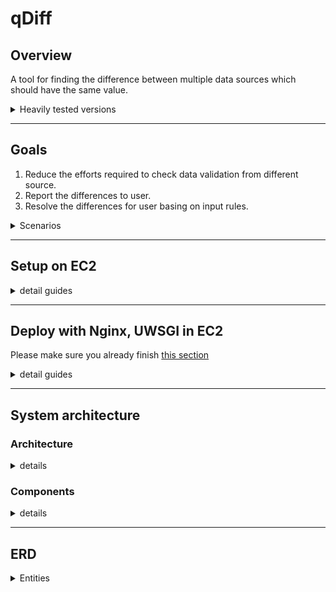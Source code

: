 # qDiff
## Overview
A tool for finding the difference between multiple data sources which should have the same value.

<details><summary> Heavily tested versions
</summary>

|Django     | Python 2  | Python 3  |
| --------- | ----------| --------- |
| 1.11.15   |     V     |           |
| 2.0.5     |           |     V     |

</details>

---
## Goals
1. Reduce the efforts required to check data validation from different source.
1. Report the differences to user.
1. Resolve the differences for user basing on input rules.

<details><summary>Scenarios
</summary>

* Comparing tables within same database
* Comparing tables from different databases
* Comparing tables with different range of data within same/different database
* Comparing table and CSV file
* Comparing unordered CSV file and database 
</details>

---
## Setup on EC2
<details><summary> detail guides
</summary>

### Install
<details><summary> detail guides
</summary>


1. install mysql
    ```shell
    sudo yum install mysql-server
    ```
1. install python 3.6
    ```shell
    sudo yum install python36
    ```
1. clone repository
    ```shell
    ssh-agent bash -c 'ssh-add /path/to/your/private/rsakey; git clone git@github.com:analyticsMD/datadiff.git'
    ```
1. install gcc for compiling mysql-connector
    ```shell
    sudo yum install gcc
    ```
1. install python-devel for compiling mysql-connector
    ```shell
    sudo yum install -y python36-devel
    ```
1. install dependency
    ```shell
    python3 -m pip install -r datadiff/requirements.txt --user
    ```
</details>


### Setup database - mysql
<details><summary> detail guides
</summary>

1. start mysql server
    ```shell
    sudo service mysqld start
    ```
1. login into mysql with root user
    ```shell
    mysql -u root -p
    ```
1. create database qdiff and qdiff_test
    ```shell
    mysql> create database qdiff;
    mysql> create database qdiff_test;
    ```
1. change database password in the /qdiff/setting/settings.py and settings_test.py
1. install the database schema
    ```shell
    python3 manage.py makemigrations
    python3 manage.py migrate
    ```
</details>

### install rabbitmq as broker for celery
<details><summary> detail guides
</summary>

1. install Erlang Version 20.1
    ```
    cd /opt
    sudo wget https://github.com/rabbitmq/erlang-rpm/releases/download/v20.1.7/erlang-20.1.7-1.el6.x86_64.rpm
    sudo rpm -ivh erlang-20.1.7-1.el6.x86_64.rpm
    ```
1. install Socat
    ```
    sudo yum install socat
    ```
1. RabbitMQ v3.7.0
    ```
    sudo wget https://dl.bintray.com/rabbitmq/all/rabbitmq-server/3.7.0/rabbitmq-server-3.7.0-1.el6.noarch.rpm
    sudo rpm -ivh rabbitmq-server-3.7.0-1.el6.noarch.rpm
    ```
1. start rabbitmq, run the command
    ```
    rabbitmq-server
    ```
1. or you can start rabbitmq as service
    ```
    sudo service rabbitmq-server start
    ```
</details>


### start celery worker, use daemon or inline cli. 
<details><summary> detail guides
</summary>

```
celery -A qdiff worker -l info --detach
```
You can also check http://docs.celeryproject.org/en/latest/userguide/daemonizing.html
</details>

### Sanity test
<details><summary> detail guides
</summary>

1. run command
    ```shell
    sudo python3 manage.py test
    ```
1. Cheers if all the test cases are successful
</details>
</details>

---
## Deploy with Nginx, UWSGI in EC2
Please make sure you already finish [this section](#setup-on-ec2)

<details><summary> detail guides
</summary>

### pull the code into the folder /opt/datadiff/
<details><summary> detail guides
</summary>

1. make directory /opt/
    ```shell
    sudo mkdir /opt
    ```
1. clone the code with git
    ```shell
    cd /opt
    git clone git@github.com:analyticsMD/datadiff.git
    ``` 
</details>

### install uwsgi
<details><summary> detail guides
</summary>

1. run command
    ```shell
    sudo python3 -m pip install uwsgi
    ```
</details>

### install nginx
<details><summary> detail guides
</summary>

1. run command
    ```shell
    sudo yum install nginx
    ```
</details>

### create qdiff.conf file for nginx
<details><summary> detail guides
</summary>

1. run command
    ```shell
    sudo vim /etc/nginx/nginx.conf
    ```
1. edit context for your requirement, this is a simple sample
    ```
    user ec2-user ec2-user;
    worker_processes auto;
    error_log /var/log/nginx/error.log;
    pid /var/run/nginx.pid;
    include /usr/share/nginx/modules/*.conf;

    events {
        worker_connections 1024;
    }
    http {
        server_names_hash_bucket_size 128;
        log_format  main  '$remote_addr - $remote_user [$time_local] "$request" '
                          '$status $body_bytes_sent "$http_referer" '
                          '"$http_user_agent" "$http_x_forwarded_for"';

        access_log  /var/log/nginx/access.log  main;

        sendfile            on;
        tcp_nopush          on;
        tcp_nodelay         on;
        keepalive_timeout   65;
        types_hash_max_size 2048;
        include             /etc/nginx/mime.types;
        default_type        application/octet-stream;
        include /etc/nginx/conf.d/*.conf;
        include /etc/nginx/sites-enable/*;
        index   index.html index.htm;
    }
    ```
</details>

### create qdiff_nginx.conf for nginx
<details><summary> detail guides
</summary>

1. make two directories, /etc/nginx/sites-enable/ and /etc/nginx/sites-available/
    ```shell
    mkdir /etc/nginx/sites-enable/
    mkdir /etc/nginx/sites-available/
    ```
1. create qdiff_nginx.conf in /etc/nginx/sites-available/
    ```shell
    sudo vim /etc/nginx/sites-available/qdiff_nginx.conf
    ```
1. edit content as follow
    ```
    # the upstream component nginx needs to connect to
    upstream django {
        server unix:///opt/datadiff/qdiff.sock; # for a file socket
        # server 127.0.0.1:8001; # for a web port socket
    }

    # configuration of the server
    server {
        # the port your site will be served on
        listen      8000;
        # the domain name it will serve for
        server_name ec2-54-183-250-158.us-west-1.compute.amazonaws.com; # substitute your machine's IP address or FQDN
        charset     utf-8;

        # max upload size
        client_max_body_size 1000M;   # adjust to taste

        # Django media
        location /media  {
            alias /opt/datadiff/media;  # your Django project's media files - amend as required
        }
        location /static {
            alias /opt/datadiff/static; # your Django project's static files - amend as required
        }

        # Finally, send all non-media requests to the Django server.
        location / {
            uwsgi_pass  django;
            include     /opt/datadiff/uwsgi_params; # the uwsgi_params file you installed
        }
    }

    ```
</details>

### make sure the permissions of the folder /var/lib/nginx/tmp/client_body/ is readable
<details><summary> detail guides
</summary>

1. check the read write permissions
    ```shell
    ls -l /var/lib/nginx/tmp/
    ```
    it should return
    ```shell
    drwxr-xr-x 2 ec2-user ec2-user 4096 Jul 31 19:36 client_body
    drwx------ 2 ec2-user ec2-user 4096 Jul 24 02:06 fastcgi
    drwx------ 2 ec2-user ec2-user 4096 Jul 24 02:06 proxy
    drwx------ 2 ec2-user ec2-user 4096 Jul 24 02:06 scgi
    drwx------ 7 ec2-user ec2-user 4096 Jul 31 19:36 uwsgi

    ```
</details>

### start the qdiff
<details><summary> detail guides
</summary>

1. start the nginx service
    ```shell
    sudo service nginx start
    ```

1. start uwsgi worker
    ```shell
    cd /opt/datadiff
    uwsgi --socket qdiff.sock --module setting.wsgi --chmod-socket=664 --daemonize uwsgi.log
    ```
</details>

### start and test your machine
<details><summary> detail guides
</summary>

1. access URL host:port/tasks to check if it works or not

    for example: http://ec2-xx-xx-xx-xx.us-west-1.compute.amazonaws.com/tasks

1. if not working, check following files for debug
    ```shell
    /var/log/nginx/error.log    #nginx reverse server log
    /opt/datadiff/uwsgi.log     #uwsgi server log
    /opt/datadiff/dev.log       #qdiff log
    ```
</details>

</details>

---

## System architecture
### Architecture
<details><summary> details
</summary>
    When input databases as datasources, users need to generate a database access token first. The database access token is an encrypted JSON file which contains the database setting for Django.

<img src="./diagrams/sa.png">
</details>

### Components
<details><summary> details
</summary>

#### Data reader
* Using Django DB cursor to read the data
* Supporting multiple databases and file sources

#### file reader
* Support  CSV excel

#### Comparators
##### Field Comparators
A wrapper for package [tableschema](https://github.com/frictionlessdata/tableschema-py)
* It will query setting.settings.SCHEMA_INFER_LIMIT number records and infer the schema from them.
* The setting.settings.SCHEMA_INFER_CONFIDENCE permits the minor occurance of abnomral, default is 1.00.
* The setting.settings.SCHEMA_CSV_MISSING_VALUES and SCHEMA_DATABASE_MISSING_VALUES is used to configurate what should be consider as missing. 


##### Value Comparators
1. Variable definitions

    data1, data2: the input data, can be queryset, list, dictionary

    item1, item2: the elements from data1 and data2
    
    dict1, dict2: the list for saving unmatch records

1. steps
    1. Sort the data1 and data2
    1. Iterate over data1 and data2 at same time, item1 comes from data1 and item2 comes from data2
        1. If the item1 is identical to item2, iterate next item pair
        1. Else if the item1 in dict2, save the all elements in dict2 except item1 as conflicted results, iterate next item1
        1. Else if the item2 in dict1, save the all elements in dict1 except item2 as conflicted results, iterate next item2
        1. Else, the item1 is different from the item2, put item1 in dict1 and item2 in dict2, iterate next item pair

1. Complexity.

    given m,n = len(data1),len(data2)

    Time complexity:

        O(m+n)

    Space complexity:

        O(m+n)

1. pseudo code in python

    ```python
    qDiff(data1, data2):
        iter1 = iter(sorted(data1))
        iter2 = iter(sorted(data2))
        temp_dict1 ={}
        temp_dict2 ={}
        item1 = None
        item2 = None
        try:
            while True:
                item1 = next(iter1)
                item2 = next(iter2)
                h1 = hash(item1)
                h2 = hash(item2)
                if h1==h2:
                    item1 = None
                    item2 = None
                    continue
                elif h1 in temp_dict2 or h2 in temp_dict1:
                    if h1 in temp_dict2:
                        temp_dict2.pop(h1)
                        saveToConflictedResult(temp_dict2.values())
                    if h2 in temp_dict1:
                        temp_dict1.pop(h2) 
                        saveToConflictedResult(temp_dict1.values())
                else:
                    temp_dict1[h1]=item1
                    temp_dict2[h2]=item2
                item1 = None
                item2 = None
        except StopIteration as e:
            if not item1:
                saveToConflictedResult(list(iter2))
            else:
                saveToConflictedResult([item1] + list(iter1))
    ```

#### Report viewer
* Providing the comparison result    
* GUI for accepting rules for resolving ((Not implemented yet))

#### Rule parser (Not implemented yet)
* Parsing the input rules and save as rule set for reuse
* Rules:

        Where to write the resolved result
        Left join, right join, inner join, and outer join
        Condition based rule, (E.X. when field1 == 0 and field2 > 3)

#### Conflict resolver (Not implemented yet)
* Filtering the conflicted results basing on the input rules

</details>

---

## ERD
<details><summary> Entities
</summary>
<img src="./diagrams/erd.png">

1. Task

    * Information about the data source
    * Uploaded file path
    * Database information (This will not contain password) 
    * Datetime, Recording the start time and end time for performance evaluation
    * Owner (Not implemented yet)

1. Conflict record
    * Raw data
    * What source it belongs to
    * The name of raw table

1. Raw Table
    * Fields here are dynamics, this table schema is depending on the schema of given datasources

1. Report
    * Which generator will process the data
    * Generated file path
    * Parameters for the generator, in JSON format

1. Rule set (Not implemented yet)
    * Name 
    * Description
    * Rule, formatted rules in json format
    
</details>
